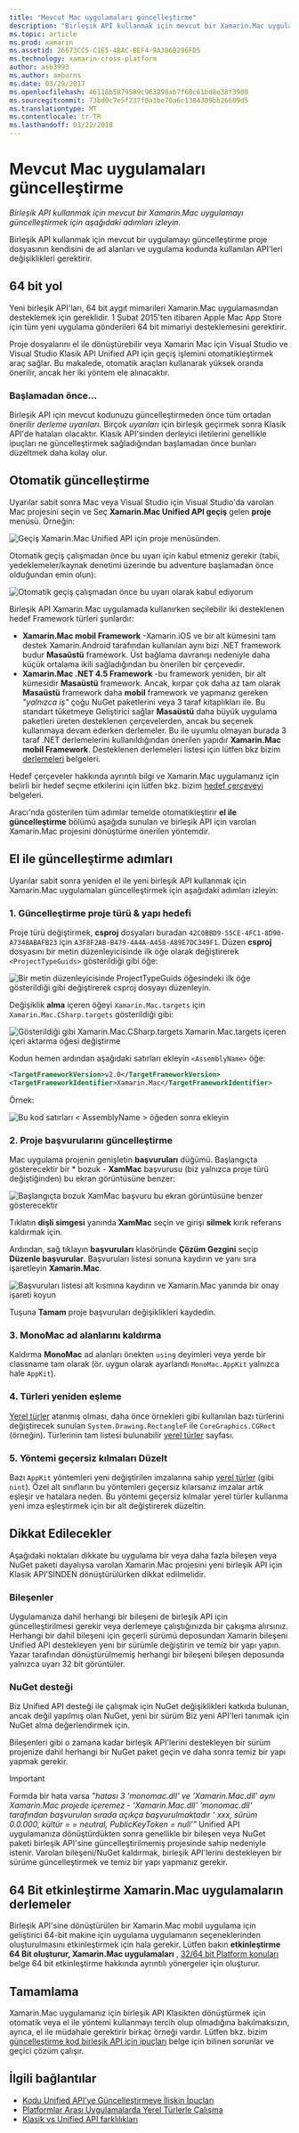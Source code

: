 ```yaml
---
title: "Mevcut Mac uygulamaları güncelleştirme"
description: "Birleşik API kullanmak için mevcut bir Xamarin.Mac uygulamayı güncelleştirmek için aşağıdaki adımları izleyin."
ms.topic: article
ms.prod: xamarin
ms.assetid: 26673CC5-C1E5-4BAC-BEF4-9A386B296FD5
ms.technology: xamarin-cross-platform
author: asb3993
ms.author: amburns
ms.date: 03/29/2017
ms.openlocfilehash: 46118b5879589c963898ab7f60c61bd8e38f3900
ms.sourcegitcommit: 73bd0c7e5f237f0a1be70a6c1384309bb26609d5
ms.translationtype: MT
ms.contentlocale: tr-TR
ms.lasthandoff: 03/22/2018
---
```

# <a name="updating-existing-mac-apps"></a>Mevcut Mac uygulamaları güncelleştirme

_Birleşik API kullanmak için mevcut bir Xamarin.Mac uygulamayı güncelleştirmek için aşağıdaki adımları izleyin._

Birleşik API kullanmak için mevcut bir uygulamayı güncelleştirme proje dosyasının kendisini de ad alanları ve uygulama kodunda kullanılan API'leri değişiklikleri gerektirir.

## <a name="the-road-to-64-bits"></a>64 bit yol

Yeni birleşik API'ları, 64 bit aygıt mimarileri Xamarin.Mac uygulamasından desteklemek için gereklidir. 1 Şubat 2015'ten itibaren Apple Mac App Store için tüm yeni uygulama gönderileri 64 bit mimariyi desteklemesini gerektirir.

Proje dosyalarını el ile dönüştürebilir veya Xamarin Mac için Visual Studio ve Visual Studio Klasik API Unified API için geçiş işlemini otomatikleştirmek araç sağlar. Bu makalede, otomatik araçları kullanarak yüksek oranda önerilir, ancak her iki yöntem ele alınacaktır.

### <a name="before-you-start"></a>Başlamadan önce...

Birleşik API için mevcut kodunuzu güncelleştirmeden önce tüm ortadan önerilir *derleme uyarıları*. Birçok *uyarıları* için birleşik geçirmek sonra Klasik API'de hataları olacaktır. Klasik API'sinden derleyici iletilerini genellikle ipuçları ne güncelleştirmek sağladığından başlamadan önce bunları düzeltmek daha kolay olur.

## <a name="automated-updating"></a>Otomatik güncelleştirme

Uyarılar sabit sonra Mac veya Visual Studio için Visual Studio'da varolan Mac projesini seçin ve Seç **Xamarin.Mac Unified API geçiş** gelen **proje** menüsü. Örneğin:

![](updating-mac-apps-images/beta-tool1.png "Geçiş Xamarin.Mac Unified API için proje menüsünden.")

Otomatik geçiş çalışmadan önce bu uyarı için kabul etmeniz gerekir (tabii, yedeklemeler/kaynak denetimi üzerinde bu adventure başlamadan önce olduğundan emin olun):

![](updating-mac-apps-images/migrate01.png "Otomatik geçiş çalışmadan önce bu uyarı olarak kabul ediyorum")

Birleşik API Xamarin.Mac uygulamada kullanırken seçilebilir iki desteklenen hedef Framework türleri şunlardır:

- **Xamarin.Mac mobil Framework** -Xamarin.iOS ve bir alt kümesini tam destek Xamarin.Android tarafından kullanılan aynı bizi .NET framework budur **Masaüstü** framework. Üst bağlama davranışı nedeniyle daha küçük ortalama ikili sağladığından bu önerilen bir çerçevedir.
- **Xamarin.Mac .NET 4.5 Framework** -bu framework yeniden, bir alt kümesidir **Masaüstü** framework. Ancak, kırpar çok daha az tam olarak **Masaüstü** framework daha **mobil** framework ve yapmanız gereken _"yalnızca iş"_ çoğu NuGet paketlerini veya 3 taraf kitaplıkları ile. Bu standart tüketmeye Geliştirici sağlar **Masaüstü** daha büyük uygulama paketleri üreten desteklenen çerçevelerden, ancak bu seçenek kullanmaya devam ederken derlemeler. Bu ile uyumlu olmayan burada 3 taraf .NET derlemelerini kullanıldığından önerilen yapıdır **Xamarin.Mac mobil Framework**. Desteklenen derlemeleri listesi için lütfen bkz bizim [derlemeleri](~/cross-platform/internals/available-assemblies.md) belgeleri.

Hedef çerçeveler hakkında ayrıntılı bilgi ve Xamarin.Mac uygulamanız için belirli bir hedef seçme etkilerini için lütfen bkz. bizim [hedef çerçeveyi](~/mac/platform/target-framework.md) belgeleri. 

Aracı'nda gösterilen tüm adımlar temelde otomatikleştirir **el ile güncelleştirme** bölümü aşağıda sunulan ve birleşik API için varolan Xamarin.Mac projesini dönüştürme önerilen yöntemdir.

## <a name="steps-to-update-manually"></a>El ile güncelleştirme adımları

Uyarılar sabit sonra yeniden el ile yeni birleşik API kullanmak için Xamarin.Mac uygulamaları güncelleştirmek için aşağıdaki adımları izleyin:

### <a name="1-update-project-type--build-target"></a>1. Güncelleştirme proje türü & yapı hedefi

Proje türü değiştirmek, **csproj** dosyaları buradan `42C0BBD9-55CE-4FC1-8D90-A7348ABAFB23` için `A3F8F2AB-B479-4A4A-A458-A89E7DC349F1`. Düzen **csproj** dosyasını bir metin düzenleyicisinde ilk öğe olarak değiştirerek `<ProjectTypeGuids>` gösterildiği gibi öğe:

![](updating-mac-apps-images/csproj.png "Bir metin düzenleyicisinde ProjectTypeGuids öğesindeki ilk öğe gösterildiği gibi değiştirerek csproj dosyayı düzenleyin.")

Değişiklik **alma** içeren öğeyi `Xamarin.Mac.targets` için `Xamarin.Mac.CSharp.targets` gösterildiği gibi:

![](updating-mac-apps-images/csproj2.png "Gösterildiği gibi Xamarin.Mac.CSharp.targets Xamarin.Mac.targets içeren içeri aktarma öğesi değiştirme")

Kodun hemen ardından aşağıdaki satırları ekleyin `<AssemblyName>` öğe:

```xml
<TargetFrameworkVersion>v2.0</TargetFrameworkVersion>
<TargetFrameworkIdentifier>Xamarin.Mac</TargetFrameworkIdentifier>

```

Örnek:

![](updating-mac-apps-images/csproj3.png "Bu kod satırları < AssemblyName > öğeden sonra ekleyin")

### <a name="2-update-project-references"></a>2. Proje başvurularını güncelleştirme

Mac uygulama projenin genişletin **başvuruları** düğümü. Başlangıçta gösterecektir bir * bozuk - **XamMac** başvurusu (biz yalnızca proje türü değiştiğinden) bu ekran görüntüsüne benzer:

![](updating-mac-apps-images/references.png "Başlangıçta bozuk XamMac başvuru bu ekran görüntüsüne benzer gösterecektir")

Tıklatın **dişli simgesi** yanında **XamMac** seçin ve girişi **silmek** kırık referans kaldırmak için.

Ardından, sağ tıklayın **başvuruları** klasöründe **Çözüm Gezgini** seçip **Düzenle başvurular**. Başvuruları listesi sonuna kaydırın ve yanı sıra işaretleyin **Xamarin.Mac**.

![](updating-mac-apps-images/references2.png "Başvuruları listesi alt kısmına kaydırın ve Xamarin.Mac yanında bir onay işareti koyun")

Tuşuna **Tamam** proje başvuruları değişiklikleri kaydedin.

### <a name="3-remove-monomac-from-namespaces"></a>3. MonoMac ad alanlarını kaldırma

Kaldırma **MonoMac** ad alanları önekten `using` deyimleri veya yerde bir classname tam olarak (ör. uygun olarak ayarlandı `MonoMac.AppKit` yalnızca hale `AppKit`).

### <a name="4-remap-types"></a>4. Türleri yeniden eşleme

[Yerel türler](~/cross-platform/macios/nativetypes.md) atanmış olması, daha önce örnekleri gibi kullanılan bazı türlerini değiştirecek sunulan `System.Drawing.RectangleF` ile `CoreGraphics.CGRect` (örneğin). Türlerinin tam listesi bulunabilir [yerel türler](~/cross-platform/macios/nativetypes.md) sayfası.

### <a name="5-fix-method-overrides"></a>5. Yöntemi geçersiz kılmaları Düzelt

Bazı `AppKit` yöntemleri yeni değiştirilen imzalarına sahip [yerel türler](~/cross-platform/macios/nativetypes.md) (gibi `nint`). Özel alt sınıfların bu yöntemleri geçersiz kılarsanız imzalar artık eşleşir ve hatalara neden. Bu yöntemi geçersiz kılmalar yerel türler kullanma yeni imza eşleştirmek için bir alt değiştirerek düzeltin. 

## <a name="considerations"></a>Dikkat Edilecekler

Aşağıdaki noktaları dikkate bu uygulama bir veya daha fazla bileşen veya NuGet paketi dayalıysa varolan Xamarin.Mac projesini yeni birleşik API için Klasik API'SİNDEN dönüştürülürken dikkat edilmelidir. 

### <a name="components"></a>Bileşenler

Uygulamanıza dahil herhangi bir bileşeni de birleşik API için güncelleştirilmesi gerekir veya derlemeye çalıştığınızda bir çakışma alırsınız. Herhangi bir dahil bileşeni için geçerli sürümü deposundan Xamarin bileşeni Unified API destekleyen yeni bir sürümle değiştirin ve temiz bir yapı yapın. Yazar tarafından dönüştürülmemiş herhangi bir bileşeni bileşen deposunda yalnızca uyarı 32 bit görüntüler.

### <a name="nuget-support"></a>NuGet desteği

Biz Unified API desteği ile çalışmak için NuGet değişiklikleri katkıda bulunan, ancak değil yapılmış olan NuGet, yeni bir sürüm Biz yeni API'leri tanımak için NuGet alma değerlendirmek için. 

Bileşenleri gibi o zamana kadar birleşik API'lerini destekleyen bir sürüm projenize dahil herhangi bir NuGet paket geçin ve daha sonra temiz bir yapı yapmak gerekir.

> [!IMPORTANT]
> Formda bir hata varsa _"hatası 3 'monomac.dll' ve 'Xamarin.Mac.dll' aynı Xamarin.Mac projede içeremez - 'Xamarin.Mac.dll' 'monomac.dll' tarafından başvurulan sırada açıkça başvurulmaktadır ' xxx, sürüm 0.0.000, kültür = = neutral, PublicKeyToken = null'"_ Unified API uygulamanıza dönüştürdükten sonra genellikle bir bileşen veya NuGet paketi birleşik API'sine güncelleştirilmemiş projesinde sahip nedeniyle istenir. Varolan bileşeni/NuGet kaldırmak, birleşik API'lerini destekleyen bir sürüme güncelleştirmek ve temiz bir yapı yapmanız gerekir.

## <a name="enabling-64-bit-builds-of-xamarinmac-apps"></a>64 Bit etkinleştirme Xamarin.Mac uygulamaların derlemeler

Birleşik API'sine dönüştürülen bir Xamarin.Mac mobil uygulama için geliştirici 64-bit makine için uygulama uygulamanın seçeneklerinden oluşturulmasını etkinleştirmek için hala gerekir. Lütfen bakın **etkinleştirme 64 Bit oluşturur, Xamarin.Mac uygulamaları** , [32/64 bit Platform konuları](~/cross-platform/macios/32-and-64/index.md) belge 64 bit etkinleştirme hakkında ayrıntılı yönergeler için oluşturur.
    
## <a name="finishing-up"></a>Tamamlama

Xamarin.Mac uygulamanız için birleşik API Klasikten dönüştürmek için otomatik veya el ile yöntemi kullanmayı tercih olup olmadığına bakılmaksızın, ayrıca, el ile müdahale gerektirir birkaç örneği vardır. Lütfen bkz. bizim [güncelleştirme kod birleşik API için ipuçları](~/cross-platform/macios/unified/updating-tips.md) belge için bilinen sorunlar ve geçici çözüm çalışır.

## <a name="related-links"></a>İlgili bağlantılar

- [Kodu Unified API’ye Güncelleştirmeye İlişkin İpuçları](~/cross-platform/macios/unified/updating-tips.md)
- [Platformlar Arası Uygulamalarda Yerel Türlerle Çalışma](~/cross-platform/macios/native-types-cross-platform.md)
- [Klasik vs Unified API farklılıkları](https://developer.xamarin.com/releases/ios/api_changes/classic-vs-unified-8.6.0/)

